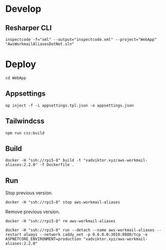 # Develop

## Resharper CLI

```shell
inspectcode -f="xml" --output="inspectcode.xml" --project="WebApp" "AwsWorkmailAliasesDotNet.sln"
```

# Deploy

```shell
cd WebApp
```

## Appsettings

```shell
op inject -f -i appsettings.tpl.json -o appsettings.json
```

## Tailwindcss

```shell
npm run css:build
````

## Build

```shell
docker -H "ssh://rpi5-8" build -t "vadviktor.xyz/aws-workmail-aliases:2.2.0" -f Dockerfile .
```

## Run

Stop previous version.

```shell
docker -H "ssh://rpi5-8" stop aws-workmail-aliases
```

Remove previous version.

```shell
docker -H "ssh://rpi5-8" rm aws-workmail-aliases
```

```shell
docker -H "ssh://rpi5-8" run --detach --name aws-workmail-aliases --restart always --network caddy_net -p 0.0.0.0:3010:8080/tcp -e ASPNETCORE_ENVIRONMENT=production "vadviktor.xyz/aws-workmail-aliases:2.2.0"
```
